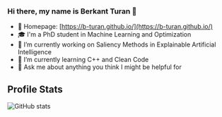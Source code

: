### Hi there, my name is Berkant Turan 👋
- :eyes: Homepage: [https://b-turan.github.io/](https://b-turan.github.io/)
- 🎓 I'm a PhD student in Machine Learning and Optimization
- 🔭 I’m currently working on Saliency Methods in Explainable Artificial Intelligence
- 🌱 I’m currently learning C++ and Clean Code
- 💬 Ask me about anything you think I might be helpful for 
## Profile Stats
![GitHub stats](https://github-readme-stats.vercel.app/api?username=b-turan&count_private=true&show_icons=true&theme=nightowl)
